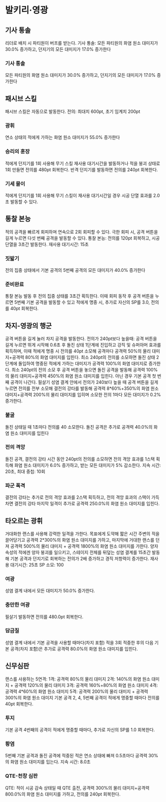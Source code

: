 # 발키리·영광

## 기사 통솔

리더로 배치 시 파티원이 버프를 받는다.
기사 통솔: 모든 파티원의 화염 원소 대미지가 30.0% 증가하고, 던지기의 모든 대미지가 17.0% 증가한다

### 기사 통솔

모든 파티원의 화염 원소 대미지가 30.0% 증가하고, 던지기의 모든 대미지가 17.0% 증가한다

## 패시브 스킬

패시브 스킬은 자동으로 발동한다.
전의: 최대치 600pt, 초기 임계치 200pt

### 광휘

연소 상태의 적에게 가하는 화염 원소 대미지가 55.0% 증가한다

### 승리의 훈장

적에게 던지기를 1회 사용해 무기 스킬 재사용 대기시간을 발동하거나 적을 붕괴 상태로 1회 만들면 전의를 480pt 회복한다. 반격 던지기를 발동하면 전의를 240pt 회복한다.

### 기세 몰이

적에게 던지기를 1회 사용해 무기 스킬이 재사용 대기시간일 경우
시공 단열 효과를 2.0초 발동할 수 있다.

## 통찰 본능

적의 공격을 빠르게 회피하며 연속으로 2회 회피할 수 있다.
극한 회피 시, 공격 버튼을 길게 누르면 다섯 번째 공격을 발동할 수 있다.
통찰 본능: 전의를 120pt 회복하고, 시공 단열을 3초간 발동한다. 재사용 대기시간: 15초

### 짓밟기

전의 집중 상태에서 기본 공격의 5번째 공격의 모든 대미지가 40.0% 증가한다

### 준비완료

통찰 본능 발동 후 전의 집중 상태를 3초간 획득한다. 이때 회피 동작 후 공격 버튼을 누르면 5번째 기본 공격을 발동할 수 있고 적에게 명중 시, 추가로 자신의 SP를 3.0, 전의를 40pt 회복한다.

## 차지-영광의 행군

공격 버튼을 길게 눌러 차지 공격을 발동한다.
전의가 240pt보다 높을때: 공격 버튼을 길게 누르면 뛰게 시작해 0.6초 후 돌진 상태 1단계에 진입하고 강직 및 슈퍼아머 효과를 획득하며, 이때 적에게 명중 시 전의를 40pt 소모해 공격마다 공격력 50%의 물리 대미지+공격력 80%의 화염 대미지를 입힌다.
최소 240pt의 전의를 소모하면 돌진 상태 2단계에 돌입하여 명중된 적에게 가하는 대미지가 공격력 100%의 화염 대미지로 증가한다.
최소 240pt의 전의 소모 후 공격 버튼을 놓으면 돌진 공격을 발동해 공격력 100%의 물리 대미지+공격력 450%의 화염 원소 대미지를 입힌다. 아닌 경우 기본 공격 첫 번째 공격이 나간다.
필살기 성염 결계 안에서 전의가 240보다 높을 때 공격 버튼을 길게 누르면 전의를 전부 소모해 결전의 강타를 발동해 공격력 8\*60%+350%의 화염 원소 대미지+공격력 200%의 물리 대미지를 입히며 소모한 전의 1마다 모든 대미지가 0.2% 증가한다.

### 불굴

돌진 상태일 때 1초마다 전의를 40 소모한다. 돌진 공격은 추가로 공격력 40.0%의 화염 원소 대미지를 입힌다

### 전의 격앙

돌진 공격, 결전의 강타 시간 동안 240pt의 전의를 소모하면 전의 격앙 효과를 1스택 획득해 화염 원소 대미지가 6.0% 증가하고, 받는 모든 대미지가 5% 감소한다. 지속 시간: 20초, 최대 중첩: 10회

### 파군 폭격

결전의 강타는 추가로 전의 격앙 효과를 2스택 획득하고, 전의 격앙 효과의 스택이 가득 차면 결전의 강타 마지막 일격이 추가로 공격력 250.0%의 화염 원소 대미지를 입힌다.

## 타오르는 광휘

거대화한 랜스를 사용해 강력한 일격을 가한다.
목표에게 도약해 짧은 시간 주변의 적을 끌어당기고 공격력 2\*300%의 화염 원소 대미지를 가하고, 마지막에 거대한 랜스를 던져 공격력 500%의 물리 대미지 + 공격력 1800%의 화염 원소 대미지를 가한다. 양자 속성의 적에겐 양자 붕괴를 일으키고, 스테이지 전체를 뒤덮는 성염 결계를 15초간 발동해 기본 공격과 던지기로 회복하는 전의가 2배 증가하고 경직 저항력이 증가한다. 재사용 대기시간: 25초
SP 소모: 100

### 여광

성염 결계 내에서 모든 대미지가 50.0% 증가한다.

### 충만한 여광

필살기 발동하면 전의를 480.0pt 회복한다.

### 담금질

성염 결계 내에서 기본 공격을 사용할 때마다(차지 포함) 적을 3회 적중한 후의 다음 기본 공격(차지 포함)은 추가로 공격력 80.0%의 화염 원소 대미지를 입힌다.

## 신무심판

랜스를 사용하는 5연격:
1격: 공격력 80%의 물리 대미지
2격: 140%의 화염 원소 대미지 + 공격력 120%의 물리 대미지
3격: 공격력 160%+80%의 화염 원소 대미지
4격: 공격력 4\*60%의 화염 원소 대미지
5격: 공격력 200%의 물리 대미지 + 공격력 300%의 화염 원소 대미지
기본 공격 2, 4, 5번째 공격이 적에게 명중할 때마다 전의를 40pt 회복한다.

### 투지

기본 공격 4번째의 공격이 적에게 명중할 때마다, 추가로 자신의 SP를 1.0 회복한다.

### 황염

5번째 기본 공격과 돌진 공격에 적중된 적은 연소 상태에 빠져 0.5초마다 공격력 30%의 화염 원소 대미지를 입는다. 지속 시간: 8.0초

### QTE-천창 심판

QTE: 적이 시공 감속 상태일 때 QTE 출전, 공격력 300%의 물리 대미지+공격력 800.0%의 화염 원소 대미지를 가하고, 전의를 240pt 회복한다.
